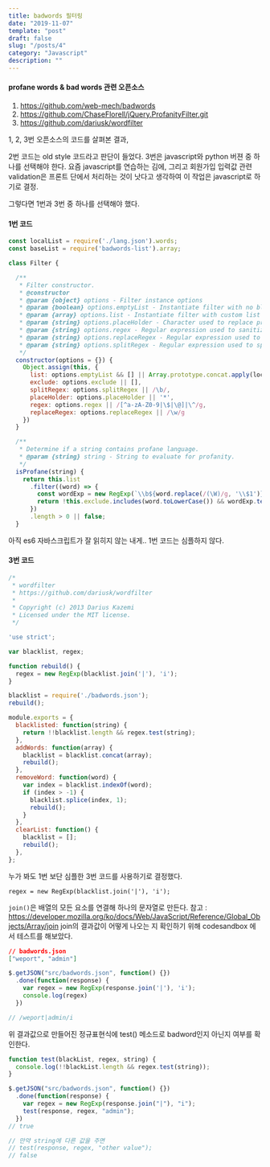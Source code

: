 ```yaml
---
title: badwords 필터링
date: "2019-11-07"
template: "post"
draft: false
slug: "/posts/4"
category: "Javascript"
description: ""
---
```



#### profane words & bad words 관련 오픈소스
1. https://github.com/web-mech/badwords
2. https://github.com/ChaseFlorell/jQuery.ProfanityFilter.git
3. https://github.com/dariusk/wordfilter

1, 2, 3번 오픈소스의 코드를 살펴본 결과,

2번 코드는 old style 코드라고 판단이 들었다.
3번은 javascript와 python 버젼 중 하나를 선택해야 한다.
요즘 javascript를 연습하는 김에, 그리고 회원가입 입력값 관련 validation은 프론트 단에서 처리하는 것이 낫다고 생각하여
이 작업은 javascript로 하기로 결정.

그렇다면 1번과 3번 중 하나를 선택해야 했다.

#### 1번 코드

```js
const localList = require('./lang.json').words;
const baseList = require('badwords-list').array;

class Filter {

  /**
   * Filter constructor.
   * @constructor
   * @param {object} options - Filter instance options
   * @param {boolean} options.emptyList - Instantiate filter with no blacklist
   * @param {array} options.list - Instantiate filter with custom list
   * @param {string} options.placeHolder - Character used to replace profane words.
   * @param {string} options.regex - Regular expression used to sanitize words before comparing them to blacklist.
   * @param {string} options.replaceRegex - Regular expression used to replace profane words with placeHolder.
   * @param {string} options.splitRegex - Regular expression used to split a string into words.
   */
  constructor(options = {}) {
    Object.assign(this, {
      list: options.emptyList && [] || Array.prototype.concat.apply(localList, [baseList, options.list || []]),
      exclude: options.exclude || [],
      splitRegex: options.splitRegex || /\b/,
      placeHolder: options.placeHolder || '*',
      regex: options.regex || /[^a-zA-Z0-9|\$|\@]|\^/g,
      replaceRegex: options.replaceRegex || /\w/g
    })
  }

  /**
   * Determine if a string contains profane language.
   * @param {string} string - String to evaluate for profanity.
   */
  isProfane(string) {
    return this.list
      .filter((word) => {
        const wordExp = new RegExp(`\\b${word.replace(/(\W)/g, '\\$1')}\\b`, 'gi');
        return !this.exclude.includes(word.toLowerCase()) && wordExp.test(string);
      })
      .length > 0 || false;
  }
```

아직 es6 자바스크립트가 잘 읽히지 않는 내게.. 1번 코드는 심플하지 않다.

#### 3번 코드

```js
/*
 * wordfilter
 * https://github.com/dariusk/wordfilter
 *
 * Copyright (c) 2013 Darius Kazemi
 * Licensed under the MIT license.
 */

'use strict';

var blacklist, regex;

function rebuild() {
  regex = new RegExp(blacklist.join('|'), 'i');
}

blacklist = require('./badwords.json');
rebuild();

module.exports = {
  blacklisted: function(string) {
    return !!blacklist.length && regex.test(string);
  },
  addWords: function(array) {
    blacklist = blacklist.concat(array);
    rebuild();
  },
  removeWord: function(word) {
    var index = blacklist.indexOf(word);
    if (index > -1) {
      blacklist.splice(index, 1);
      rebuild();
    }
  },
  clearList: function() {
    blacklist = [];
    rebuild();
  },
};
```

누가 봐도 1번 보단 심플한 3번 코드를 사용하기로 결정했다.

`regex = new RegExp(blacklist.join('|'), 'i');`

`join()`은 배열의 모든 요소를 연결해 하나의 문자열로 만든다.
참고 : https://developer.mozilla.org/ko/docs/Web/JavaScript/Reference/Global_Objects/Array/join
join의 결과값이 어떻게 나오는 지 확인하기 위해 codesandbox 에서 테스트를 해보았다.

```json
// badwords.json
["weport", "admin"]
```

```js
$.getJSON("src/badwords.json", function() {})
  .done(function(response) {
    var regex = new RegExp(response.join('|'), 'i');
    console.log(regex)
  })

// /weport|admin/i
```

위 결과값으로 만들어진 정규표현식에 test() 메소드로 badword인지 아닌지 여부를 확인한다.

```js
function test(blackList, regex, string) {
  console.log(!!blackList.length && regex.test(string));
}

$.getJSON("src/badwords.json", function() {})
  .done(function(response) {
    var regex = new RegExp(response.join("|"), "i");
    test(response, regex, "admin");
  })
// true

// 만약 string에 다른 값을 주면
// test(response, regex, "other value");
// false
```
